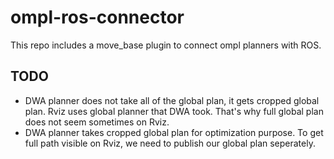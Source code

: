 # ompl-ros-connector
This repo includes a move_base plugin to connect ompl planners with ROS.


## TODO
- DWA planner does not take all of the global plan, it gets cropped global plan. Rviz uses global planner that DWA took. That's why full global plan does not seem sometimes on Rviz.
- DWA planner takes cropped global plan for optimization purpose. To get full path visible on Rviz, we need to publish our global plan seperately.
